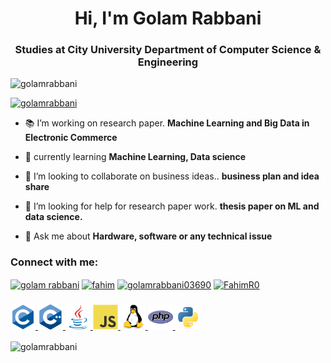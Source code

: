 <h1 align="center">Hi, I'm Golam Rabbani</h1>
<h3 align="center">Studies at City University Department of Computer Science & Engineering</h3>

<p align="left"> <img src="https://komarev.com/ghpvc/?username=golamrabbani&label=Profile%20views&color=0e75b6&style=flat" alt="golamrabbani" /> </p>

<p align="left"> <a href="https://github.com/ryo-ma/github-profile-trophy"><img src="https://github-profile-trophy.vercel.app/?username=golamrabbani" alt="golamrabbani" /></a> </p>

- 📚 I’m working on research paper. **Machine Learning and Big Data in Electronic Commerce**

- 🧠 currently learning **Machine Learning, Data science**

- 💼 I’m looking to collaborate on business ideas.. **business plan and idea share**

- 📜 I’m looking for help for research paper work. **thesis paper on ML and data science.**

- 💭 Ask me about **Hardware, software or any technical issue**

<h3 align="left">Connect with me:</h3>
<p align="left">
<a href="https://linkedin.com/in/golam rabbani" target="blank"><img align="center" src="https://raw.githubusercontent.com/rahuldkjain/github-profile-readme-generator/master/src/images/icons/Social/linked-in-alt.svg" alt="golam rabbani" height="30" width="40" /></a>
<a href="https://fb.com/fahim" target="blank"><img align="center" src="https://raw.githubusercontent.com/rahuldkjain/github-profile-readme-generator/master/src/images/icons/Social/facebook.svg" alt="fahim" height="30" width="40" /></a>
<a href="https://instagram.com/golamrabbani03690" target="blank"><img align="center" src="https://raw.githubusercontent.com/rahuldkjain/github-profile-readme-generator/master/src/images/icons/Social/instagram.svg" alt="golamrabbani03690" height="30" width="40" /></a>
<a href="https://discord.gg/FahimR0" target="blank"><img align="center" src="https://raw.githubusercontent.com/rahuldkjain/github-profile-readme-generator/master/src/images/icons/Social/discord.svg" alt="FahimR0" height="30" width="40" /></a>
</p>

<h3 align="left"></h3>
<p align="left"> <a href="https://www.cprogramming.com/" target="_blank" rel="noreferrer"> <img src="https://raw.githubusercontent.com/devicons/devicon/master/icons/c/c-original.svg" alt="c" width="40" height="40"/> </a> <a href="https://www.w3schools.com/cpp/" target="_blank" rel="noreferrer"> <img src="https://raw.githubusercontent.com/devicons/devicon/master/icons/cplusplus/cplusplus-original.svg" alt="cplusplus" width="40" height="40"/> </a> <a href="https://www.java.com" target="_blank" rel="noreferrer"> <img src="https://raw.githubusercontent.com/devicons/devicon/master/icons/java/java-original.svg" alt="java" width="40" height="40"/> </a> <a href="https://developer.mozilla.org/en-US/docs/Web/JavaScript" target="_blank" rel="noreferrer"> <img src="https://raw.githubusercontent.com/devicons/devicon/master/icons/javascript/javascript-original.svg" alt="javascript" width="40" height="40"/> </a> <a href="https://www.linux.org/" target="_blank" rel="noreferrer"> <img src="https://raw.githubusercontent.com/devicons/devicon/master/icons/linux/linux-original.svg" alt="linux" width="40" height="40"/> </a> <a href="https://www.php.net" target="_blank" rel="noreferrer"> <img src="https://raw.githubusercontent.com/devicons/devicon/master/icons/php/php-original.svg" alt="php" width="40" height="40"/> </a> <a href="https://www.python.org" target="_blank" rel="noreferrer"> <img src="https://raw.githubusercontent.com/devicons/devicon/master/icons/python/python-original.svg" alt="python" width="40" height="40"/> </a> </p>

<p><img align="center" src="https://github-readme-stats.vercel.app/api/top-langs?username=golamrabbani&show_icons=true&locale=en&layout=compact" alt="golamrabbani" /></p>
